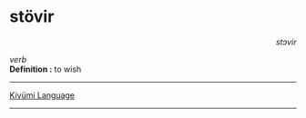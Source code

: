 
# stövir

<div align="right"><i>stɔvir</i></div>

*verb*  
**Definition :** to wish  

---

[Kivümi Language](../README.md)

---
